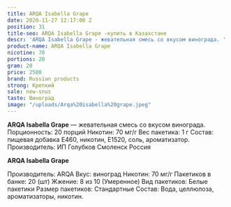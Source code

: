 ```yaml
---
title: ARQA Isabella Grape
date: 2020-11-27 12:17:00 Z
position: 31
title-seo: ARQA Isabella Grape -купить в Казахстане
descr: 'ARQA Isabella Grape - жевательная смесь со вкусом винограда. '
product-name: ARQA Isabella Grape
nicotine: 70
portions: 20
gram: 20
price: 2500
brand: Russian products
strong: Крепкий
sale: new-snus
taste: Виноград
image: "/uploads/Arqa%20isabella%20grape.jpeg"
---
```


**ARQA Isabella Grape** — жевательная смесь со вкусом винограда. 
Порционность: 20 порций Никотин: 70 мг/г Вес пакетика: 1 г Состав: пищевая добавка E460, никотин, E1520, соль, ароматизатор. Производитель: ИП Голубков Смоленск Россия

**ARQA Isabella Grape**

Производитель: ARQA Вкус: виноград Никотин: 70 мг/г Пакетиков в банке: 20 (шт) Жжение: 8 из 10 (Умеренное) Вид пакетиков: Белые пакетики Размер пакетиков: Стандартные Состав: Вода, целлюлоза, ароматизаторы, никотин.